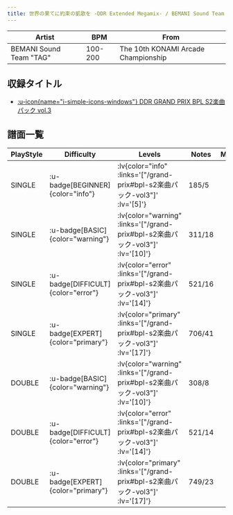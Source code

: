 ```yaml
---
title: 世界の果てに約束の凱歌を -DDR Extended Megamix- / BEMANI Sound Team "TAG"
---
```


|Artist|BPM|From|
|------|---|----|
|BEMANI Sound Team "TAG"|100-200|The 10th KONAMI Arcade Championship|

## 収録タイトル

- [ :u-icon{name="i-simple-icons-windows"} DDR GRAND PRIX BPL S2楽曲パック vol.3](/grand-prix#bpl-s2楽曲パック-vol3)

## 譜面一覧

|PlayStyle|Difficulty|Levels|Notes|Movie|
|---------|----------|------|-----|-----|
|SINGLE| :u-badge[BEGINNER]{color="info"} | :lv{color="info" :links='["/grand-prix#bpl-s2楽曲パック-vol3"]' :lv='[5]'} |185/5||
|SINGLE| :u-badge[BASIC]{color="warning"} | :lv{color="warning" :links='["/grand-prix#bpl-s2楽曲パック-vol3"]' :lv='[10]'} |311/18||
|SINGLE| :u-badge[DIFFICULT]{color="error"} | :lv{color="error" :links='["/grand-prix#bpl-s2楽曲パック-vol3"]' :lv='[14]'} |521/16||
|SINGLE| :u-badge[EXPERT]{color="primary"} | :lv{color="primary" :links='["/grand-prix#bpl-s2楽曲パック-vol3"]' :lv='[17]'} |706/41||
|DOUBLE| :u-badge[BASIC]{color="warning"} | :lv{color="warning" :links='["/grand-prix#bpl-s2楽曲パック-vol3"]' :lv='[10]'} |308/8||
|DOUBLE| :u-badge[DIFFICULT]{color="error"} | :lv{color="error" :links='["/grand-prix#bpl-s2楽曲パック-vol3"]' :lv='[14]'} |521/14||
|DOUBLE| :u-badge[EXPERT]{color="primary"} | :lv{color="primary" :links='["/grand-prix#bpl-s2楽曲パック-vol3"]' :lv='[17]'} |749/23||
